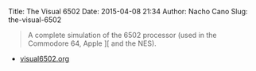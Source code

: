 Title: The Visual 6502
Date: 2015-04-08 21:34
Author: Nacho Cano
Slug: the-visual-6502

> A complete simulation of the 6502 processor (used in the Commodore 64,
> Apple ][ and the NES).

- [visual6502.org][]

  [visual6502.org]: http://www.visual6502.org/JSSim/
    "The Visual 6502"
